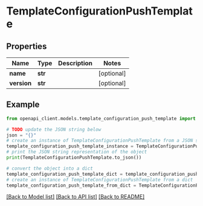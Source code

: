 # TemplateConfigurationPushTemplate


## Properties

Name | Type | Description | Notes
------------ | ------------- | ------------- | -------------
**name** | **str** |  | [optional] 
**version** | **str** |  | [optional] 

## Example

```python
from openapi_client.models.template_configuration_push_template import TemplateConfigurationPushTemplate

# TODO update the JSON string below
json = "{}"
# create an instance of TemplateConfigurationPushTemplate from a JSON string
template_configuration_push_template_instance = TemplateConfigurationPushTemplate.from_json(json)
# print the JSON string representation of the object
print(TemplateConfigurationPushTemplate.to_json())

# convert the object into a dict
template_configuration_push_template_dict = template_configuration_push_template_instance.to_dict()
# create an instance of TemplateConfigurationPushTemplate from a dict
template_configuration_push_template_from_dict = TemplateConfigurationPushTemplate.from_dict(template_configuration_push_template_dict)
```
[[Back to Model list]](../README.md#documentation-for-models) [[Back to API list]](../README.md#documentation-for-api-endpoints) [[Back to README]](../README.md)


